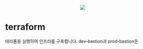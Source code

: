 <p align="center">
<img src="/ect/ING_architecture.jpg" />
</p>

# terraform
테라폼을 실행하여 인프라를 구축합니다.
dev-bastion과 prod-bastion은 